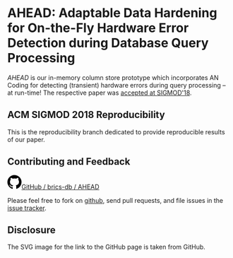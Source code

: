 # AHEAD: Adaptable Data Hardening for On-the-Fly Hardware Error Detection during Database Query Processing

<em>AHEAD</em> is our in-memory column store prototype which incorporates AN Coding for detecting (transient) hardware errors during query processing &ndash; at run-time! The respective paper was [accepted at SIGMOD'18]().

## ACM SIGMOD 2018 Reproducibility

This is the reproducibility branch dedicated to provide reproducible results of our paper.

## Contributing and Feedback

[<svg height="32" class="octicon octicon-mark-github" viewBox="0 0 16 16" version="1.1" width="32" aria-hidden="true"><path fill-rule="evenodd" d="M8 0C3.58 0 0 3.58 0 8c0 3.54 2.29 6.53 5.47 7.59.4.07.55-.17.55-.38 0-.19-.01-.82-.01-1.49-2.01.37-2.53-.49-2.69-.94-.09-.23-.48-.94-.82-1.13-.28-.15-.68-.52-.01-.53.63-.01 1.08.58 1.23.82.72 1.21 1.87.87 2.33.66.07-.52.28-.87.51-1.07-1.78-.2-3.64-.89-3.64-3.95 0-.87.31-1.59.82-2.15-.08-.2-.36-1.02.08-2.12 0 0 .67-.21 2.2.82.64-.18 1.32-.27 2-.27.68 0 1.36.09 2 .27 1.53-1.04 2.2-.82 2.2-.82.44 1.1.16 1.92.08 2.12.51.56.82 1.27.82 2.15 0 3.07-1.87 3.75-3.65 3.95.29.25.54.73.54 1.48 0 1.07-.01 1.93-.01 2.2 0 .21.15.46.55.38A8.013 8.013 0 0 0 16 8c0-4.42-3.58-8-8-8z"/></svg>GitHub / brics-db / AHEAD](https://github.com/brics-db/AHEAD)

Please feel free to fork on [github](https://github.com/brics-db/AHEAD), send pull requests, and file issues in the [issue tracker](https://github.com/brics-db/AHEAD/issues).

## Disclosure

The SVG image for the link to the GitHub page is taken from GitHub.
